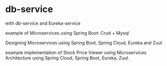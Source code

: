 # db-service 
with  db-service and Eureka-service 

example of Microservices using Spring Boot: Crud + Mysql

Designing Microservices using Spring Boot, Spring Cloud, Eureka and Zuul

example implementation of Stock Price Viewer using Microservices Architecture using Spring Cloud, Spring Boot, Eureka, Zuul.
